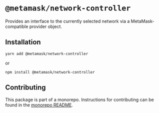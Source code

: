 # `@metamask/network-controller`

Provides an interface to the currently selected network via a MetaMask-compatible provider object.

## Installation

`yarn add @metamask/network-controller`

or

`npm install @metamask/network-controller`

## Contributing

This package is part of a monorepo. Instructions for contributing can be found in the [monorepo README](../../#readme).
